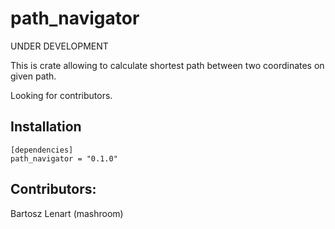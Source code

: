 # path_navigator

UNDER DEVELOPMENT

This is crate allowing to calculate shortest path between two coordinates on given path.

Looking for contributors.

## Installation

```
[dependencies]
path_navigator = "0.1.0"
```
## Contributors:

Bartosz Lenart (mashroom)

